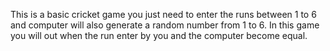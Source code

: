 This is a basic cricket game you just need to enter the runs between 1 to 6 and computer will also generate a random number from 1 to 6.
In this game you will out when the run enter by you and the computer become equal.
